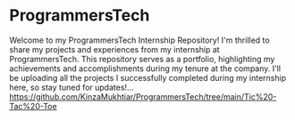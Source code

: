 # ProgrammersTech
Welcome to my ProgrammersTech Internship Repository!
I'm thrilled to share my projects and experiences from my  internship at ProgrammersTech. This repository serves as a portfolio, highlighting my achievements and accomplishments during my tenure at the company. I'll be uploading all the projects I successfully completed during my internship here, so stay tuned for updates!...
https://github.com/KinzaMukhtiar/ProgrammersTech/tree/main/Tic%20-Tac%20-Toe
